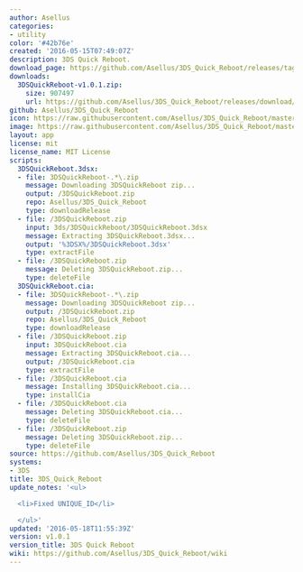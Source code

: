 ```yaml
---
author: Asellus
categories:
- utility
color: '#42b76e'
created: '2016-05-15T07:49:07Z'
description: 3DS Quick Reboot.
download_page: https://github.com/Asellus/3DS_Quick_Reboot/releases/tag/v1.0.1
downloads:
  3DSQuickReboot-v1.0.1.zip:
    size: 907497
    url: https://github.com/Asellus/3DS_Quick_Reboot/releases/download/v1.0.1/3DSQuickReboot-v1.0.1.zip
github: Asellus/3DS_Quick_Reboot
icon: https://raw.githubusercontent.com/Asellus/3DS_Quick_Reboot/master/resources/icon.png
image: https://raw.githubusercontent.com/Asellus/3DS_Quick_Reboot/master/resources/banner.png
layout: app
license: mit
license_name: MIT License
scripts:
  3DSQuickReboot.3dsx:
  - file: 3DSQuickReboot-.*\.zip
    message: Downloading 3DSQuickReboot zip...
    output: /3DSQuickReboot.zip
    repo: Asellus/3DS_Quick_Reboot
    type: downloadRelease
  - file: /3DSQuickReboot.zip
    input: 3ds/3DSQuickReboot/3DSQuickReboot.3dsx
    message: Extracting 3DSQuickReboot.3dsx...
    output: '%3DSX%/3DSQuickReboot.3dsx'
    type: extractFile
  - file: /3DSQuickReboot.zip
    message: Deleting 3DSQuickReboot.zip...
    type: deleteFile
  3DSQuickReboot.cia:
  - file: 3DSQuickReboot-.*\.zip
    message: Downloading 3DSQuickReboot zip...
    output: /3DSQuickReboot.zip
    repo: Asellus/3DS_Quick_Reboot
    type: downloadRelease
  - file: /3DSQuickReboot.zip
    input: 3DSQuickReboot.cia
    message: Extracting 3DSQuickReboot.cia...
    output: /3DSQuickReboot.cia
    type: extractFile
  - file: /3DSQuickReboot.cia
    message: Installing 3DSQuickReboot.cia...
    type: installCia
  - file: /3DSQuickReboot.cia
    message: Deleting 3DSQuickReboot.cia...
    type: deleteFile
  - file: /3DSQuickReboot.zip
    message: Deleting 3DSQuickReboot.zip...
    type: deleteFile
source: https://github.com/Asellus/3DS_Quick_Reboot
systems:
- 3DS
title: 3DS_Quick_Reboot
update_notes: '<ul>

  <li>Fixed UNIQUE_ID</li>

  </ul>'
updated: '2016-05-18T11:55:39Z'
version: v1.0.1
version_title: 3DS Quick Reboot
wiki: https://github.com/Asellus/3DS_Quick_Reboot/wiki
---
```

